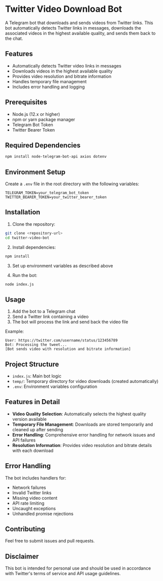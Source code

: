 # Twitter Video Download Bot

A Telegram bot that downloads and sends videos from Twitter links. This bot automatically detects Twitter links in messages, downloads the associated videos in the highest available quality, and sends them back to the chat.

## Features

- Automatically detects Twitter video links in messages
- Downloads videos in the highest available quality
- Provides video resolution and bitrate information
- Handles temporary file management
- Includes error handling and logging

## Prerequisites

- Node.js (12.x or higher)
- npm or yarn package manager
- Telegram Bot Token
- Twitter Bearer Token

## Required Dependencies

```bash
npm install node-telegram-bot-api axios dotenv
```

## Environment Setup

Create a `.env` file in the root directory with the following variables:

```env
TELEGRAM_TOKEN=your_telegram_bot_token
TWITTER_BEARER_TOKEN=your_twitter_bearer_token
```

## Installation

1. Clone the repository:
```bash
git clone <repository-url>
cd twitter-video-bot
```

2. Install dependencies:
```bash
npm install
```

3. Set up environment variables as described above

4. Run the bot:
```bash
node index.js
```

## Usage

1. Add the bot to a Telegram chat
2. Send a Twitter link containing a video
3. The bot will process the link and send back the video file

Example:
```
User: https://twitter.com/username/status/123456789
Bot: Processing the tweet...
[Bot sends video with resolution and bitrate information]
```

## Project Structure

- `index.js`: Main bot logic
- `temp/`: Temporary directory for video downloads (created automatically)
- `.env`: Environment variables configuration

## Features in Detail

- **Video Quality Selection**: Automatically selects the highest quality version available
- **Temporary File Management**: Downloads are stored temporarily and cleaned up after sending
- **Error Handling**: Comprehensive error handling for network issues and API failures
- **Resolution Information**: Provides video resolution and bitrate details with each download

## Error Handling

The bot includes handlers for:
- Network failures
- Invalid Twitter links
- Missing video content
- API rate limiting
- Uncaught exceptions
- Unhandled promise rejections

## Contributing

Feel free to submit issues and pull requests.

## Disclaimer

This bot is intended for personal use and should be used in accordance with Twitter's terms of service and API usage guidelines.
